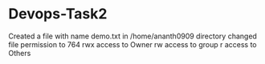 # Devops-Task2
Created a file with name demo.txt in /home/ananth0909 directory
changed file permission to 764
rwx access to Owner
rw access to group
r access to Others
